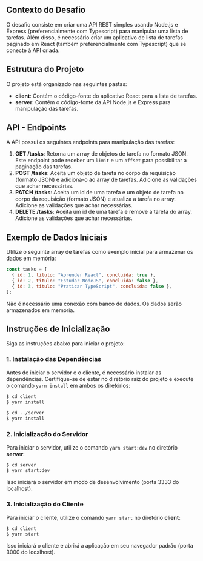 ## Contexto do Desafio

O desafio consiste em criar uma API REST simples usando Node.js e Express (preferencialmente com Typescript) para manipular uma lista de tarefas. Além disso, é necessário criar um aplicativo de lista de tarefas paginado em React (também preferencialmente com Typescript) que se conecte à API criada.

## Estrutura do Projeto

O projeto está organizado nas seguintes pastas:

- **client**: Contém o código-fonte do aplicativo React para a lista de tarefas.
- **server**: Contém o código-fonte da API Node.js e Express para manipulação das tarefas.

## API - Endpoints

A API possui os seguintes endpoints para manipulação das tarefas:

1. **GET /tasks**: Retorna um array de objetos de tarefa no formato JSON. Este endpoint pode receber um `limit` e um `offset` para possibilitar a paginação das tarefas.
2. **POST /tasks**: Aceita um objeto de tarefa no corpo da requisição (formato JSON) e adiciona-o ao array de tarefas. Adicione as validações que achar necessárias.
3. **PATCH /tasks**: Aceita um id de uma tarefa e um objeto de tarefa no corpo da requisição (formato JSON) e atualiza a tarefa no array. Adicione as validações que achar necessárias.
4. **DELETE /tasks**: Aceita um id de uma tarefa e remove a tarefa do array. Adicione as validações que achar necessárias.

## Exemplo de Dados Iniciais

Utilize o seguinte array de tarefas como exemplo inicial para armazenar os dados em memória:

```javascript
const tasks = [
  { id: 1, titulo: "Aprender React", concluida: true },
  { id: 2, titulo: "Estudar NodeJS", concluida: false },
  { id: 3, titulo: "Praticar TypeScript", concluida: false },
];
```

Não é necessário uma conexão com banco de dados. Os dados serão armazenados em memória.

## Instruções de Inicialização

Siga as instruções abaixo para iniciar o projeto:

### 1. Instalação das Dependências

Antes de iniciar o servidor e o cliente, é necessário instalar as dependências. Certifique-se de estar no diretório raiz do projeto e execute o comando `yarn install` em ambos os diretórios:

```bash
$ cd client
$ yarn install

$ cd ../server
$ yarn install
```

### 2. Inicialização do Servidor

Para iniciar o servidor, utilize o comando `yarn start:dev` no diretório **server**:

```bash
$ cd server
$ yarn start:dev
```

Isso iniciará o servidor em modo de desenvolvimento (porta 3333 do localhost).

### 3. Inicialização do Cliente

Para iniciar o cliente, utilize o comando `yarn start` no diretório **client**:

```bash
$ cd client
$ yarn start
```

Isso iniciará o cliente e abrirá a aplicação em seu navegador padrão (porta 3000 do localhost).
